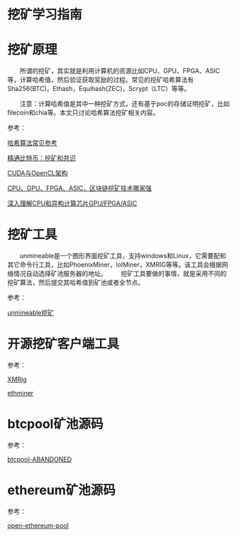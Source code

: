 <h1>挖矿学习指南</h1>

# 挖矿原理

&emsp;&emsp;所谓的挖矿，其实就是利用计算机的资源比如CPU、GPU、FPGA、ASIC等，计算哈希值，然后验证获取奖励的过程。常见的挖矿哈希算法有Sha256(BTC)，Ethash，Equihash(ZEC)，Scrypt（LTC）等等。

&emsp;&emsp;注意：计算哈希值是其中一种挖矿方式，还有基于poc的存储证明挖矿，比如filecoin和chia等。本文只讨论哈希算法挖矿相关内容。

参考：

[哈希算法常见参考](https://github.com/Lolliedieb/lolMiner-releases)

[精通比特币：挖矿和共识](https://github.com/xingzjx/MasterBitcoin2CN/blob/master/ch10.md)

[CUDA与OpenCL架构](https://www.cnblogs.com/huliangwen/articles/5003504.html)

[CPU、GPU、FPGA、ASIC，区块链挖矿技术哪家强](https://cloud.tencent.com/developer/article/1559977)

[深入理解CPU和异构计算芯片GPU/FPGA/ASIC](https://zhuanlan.zhihu.com/p/25996962)

# 挖矿工具

&emsp;&emsp;unmineable是一个图形界面挖矿工具，支持windows和Linux，它需要配和其它命令行工具，比如PhoenixMiner，lolMiner，XMRIG等等。该工具会根据网络情况自动选择矿池服务器的地址。
&emsp;&emsp;挖矿工具要做的事情，就是采用不同的挖矿算法，然后提交其哈希值到矿池或者全节点。

参考：

[unmineable挖矿](https://www.unmineable.com/coins/)

# 开源挖矿客户端工具

参考：

[XMRig](https://github.com/xmrig/xmrig)

[ethminer](https://github.com/ethereum-mining/ethminer)



# btcpool矿池源码

参考：

[btcpool-ABANDONED](https://github.com/btccom/btcpool-ABANDONED)


# ethereum矿池源码

参考：

[open-ethereum-pool](https://github.com/sammy007/open-ethereum-pool)
